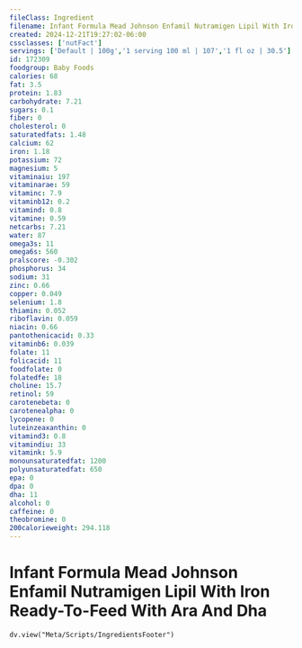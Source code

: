 ```yaml
---
fileClass: Ingredient
filename: Infant Formula Mead Johnson Enfamil Nutramigen Lipil With Iron Ready-To-Feed With Ara And Dha
created: 2024-12-21T19:27:02-06:00
cssclasses: ['nutFact']
servings: ['Default | 100g','1 serving 100 ml | 107','1 fl oz | 30.5']
id: 172309
foodgroup: Baby Foods
calories: 68
fat: 3.5
protein: 1.83
carbohydrate: 7.21
sugars: 0.1
fiber: 0
cholesterol: 0
saturatedfats: 1.48
calcium: 62
iron: 1.18
potassium: 72
magnesium: 5
vitaminaiu: 197
vitaminarae: 59
vitaminc: 7.9
vitaminb12: 0.2
vitamind: 0.8
vitamine: 0.59
netcarbs: 7.21
water: 87
omega3s: 11
omega6s: 560
pralscore: -0.302
phosphorus: 34
sodium: 31
zinc: 0.66
copper: 0.049
selenium: 1.8
thiamin: 0.052
riboflavin: 0.059
niacin: 0.66
pantothenicacid: 0.33
vitaminb6: 0.039
folate: 11
folicacid: 11
foodfolate: 0
folatedfe: 18
choline: 15.7
retinol: 59
carotenebeta: 0
carotenealpha: 0
lycopene: 0
luteinzeaxanthin: 0
vitamind3: 0.8
vitamindiu: 33
vitamink: 5.9
monounsaturatedfat: 1200
polyunsaturatedfat: 650
epa: 0
dpa: 0
dha: 11
alcohol: 0
caffeine: 0
theobromine: 0
200calorieweight: 294.118
---
```


# Infant Formula Mead Johnson Enfamil Nutramigen Lipil With Iron Ready-To-Feed With Ara And Dha

```dataviewjs
dv.view("Meta/Scripts/IngredientsFooter")
```